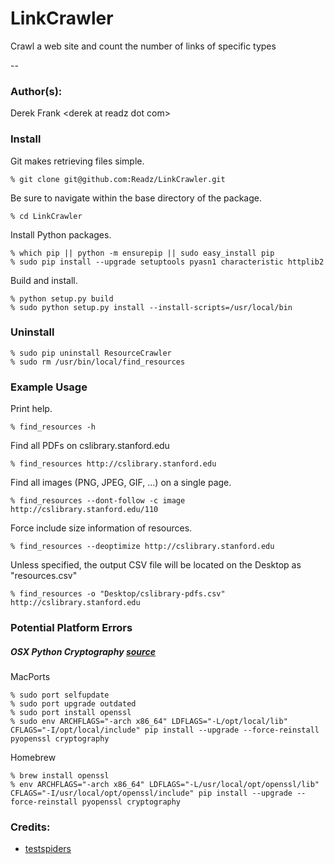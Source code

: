 # LinkCrawler
Crawl a web site and count the number of links of specific types

--
### Author(s):
Derek Frank &lt;derek at readz dot com&gt;


### Install
Git makes retrieving files simple.

    % git clone git@github.com:Readz/LinkCrawler.git

Be sure to navigate within the base directory of the package.

    % cd LinkCrawler

Install Python packages.

    % which pip || python -m ensurepip || sudo easy_install pip
    % sudo pip install --upgrade setuptools pyasn1 characteristic httplib2

Build and install.

    % python setup.py build
    % sudo python setup.py install --install-scripts=/usr/local/bin


### Uninstall

    % sudo pip uninstall ResourceCrawler
    % sudo rm /usr/bin/local/find_resources


### Example Usage
Print help.

    % find_resources -h

Find all PDFs on cslibrary.stanford.edu

    % find_resources http://cslibrary.stanford.edu

Find all images (PNG, JPEG, GIF, ...) on a single page.

    % find_resources --dont-follow -c image http://cslibrary.stanford.edu/110 

Force include size information of resources.

    % find_resources --deoptimize http://cslibrary.stanford.edu

Unless specified, the output CSV file will be located on the Desktop as "resources.csv"

    % find_resources -o "Desktop/cslibrary-pdfs.csv" http://cslibrary.stanford.edu


### Potential Platform Errors
##### OSX Python Cryptography [source](http://chriskief.com/2014/03/25/installing-cryptography-via-pip-with-macports-or-homebrew/)

MacPorts

    % sudo port selfupdate
    % sudo port upgrade outdated
    % sudo port install openssl
    % sudo env ARCHFLAGS="-arch x86_64" LDFLAGS="-L/opt/local/lib" CFLAGS="-I/opt/local/include" pip install --upgrade --force-reinstall pyopenssl cryptography

Homebrew

    % brew install openssl
    % env ARCHFLAGS="-arch x86_64" LDFLAGS="-L/usr/local/opt/openssl/lib" CFLAGS="-I/usr/local/opt/openssl/include" pip install --upgrade --force-reinstall pyopenssl cryptography


### Credits:
 * [testspiders](http://github.com/scrapinghub/testspiders)
